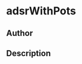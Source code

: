 # adsrWithPots

## Author

<!-- Insert Your Name Here -->

## Description

<!-- Describe your example here -->
